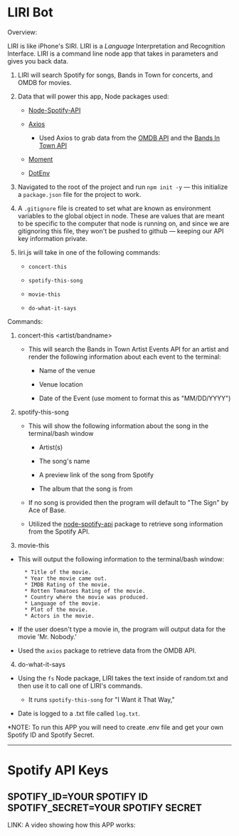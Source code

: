 # LIRI Bot

 Overview:

 LIRI is like iPhone's SIRI.  LIRI is a _Language_ Interpretation and Recognition Interface. LIRI is a command line node app that takes in parameters and gives you back data.



1. LIRI will search Spotify for songs, Bands in Town for concerts, and OMDB for movies.


2. Data that will power this app,   Node packages used: 
 

   * [Node-Spotify-API](https://www.npmjs.com/package/node-spotify-api)

   * [Axios](https://www.npmjs.com/package/axios)

     * Used Axios to grab data from the [OMDB API](http://www.omdbapi.com) and the [Bands In Town API](http://www.artists.bandsintown.com/bandsintown-api)

   * [Moment](https://www.npmjs.com/package/moment)

   * [DotEnv](https://www.npmjs.com/package/dotenv)




3. Navigated to the root of the project and run `npm init -y` &mdash; this  initialize a `package.json` file for the project to work. 



4. A `.gitignore` file is created to set what are known as environment variables to the global  object in node. These are values that are meant to be specific to the computer that node is running on, and since we are gitignoring this file, they won't be pushed to github &mdash; keeping our API key information private.
 

5. liri.js will take in one of the following commands:

   * `concert-this`

   * `spotify-this-song`

   * `movie-this`

   * `do-what-it-says`




 Commands:

1. concert-this <artist/bandname> 

   * This will search the Bands in Town Artist Events API  for an artist and render the following information about each event to the terminal:

     * Name of the venue

     * Venue location

     * Date of the Event (use moment to format this as "MM/DD/YYYY")

   
2. spotify-this-song <song name>

   * This will show the following information about the song in the terminal/bash window

     * Artist(s)

     * The song's name

     * A preview link of the song from Spotify

     * The album that the song is from

   * If no song is provided then the program will default to "The Sign" by Ace of Base.

   * Utilized the [node-spotify-api](https://www.npmjs.com/package/node-spotify-api) package to retrieve song information from the Spotify API.


3.  movie-this <movie name>

   * This will output the following information to the terminal/bash window:

     ```
       * Title of the movie.
       * Year the movie came out.
       * IMDB Rating of the movie.
       * Rotten Tomatoes Rating of the movie.
       * Country where the movie was produced.
       * Language of the movie.
       * Plot of the movie.
       * Actors in the movie.
     ```

   * If the user doesn't type a movie in, the program will output data for the movie 'Mr. Nobody.'

    
   * Used the `axios` package to retrieve data from the OMDB API. 


4.  do-what-it-says

   * Using the `fs` Node package, LIRI takes the text inside of random.txt and then use it to call one of LIRI's commands.

     * It runs `spotify-this-song` for "I Want it That Way," 

    

*  Date is logged  to a .txt file called `log.txt`.


*NOTE: To run this APP you will need to create .env file and get your own Spotify ID and Spotify Secret.

----------------------------------
# Spotify API Keys

SPOTIFY_ID=YOUR SPOTIFY ID
SPOTIFY_SECRET=YOUR SPOTIFY SECRET
----------------------------------

LINK: A video showing how this APP works: